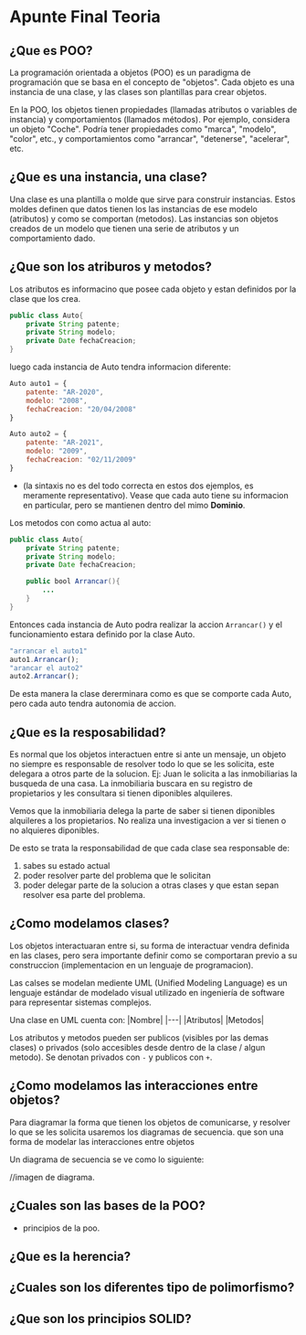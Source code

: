# Apunte Final Teoria

## ¿Que es POO?
La programación orientada a objetos (POO) es un paradigma de programación que se basa en el concepto de "objetos". Cada objeto es una instancia de una clase, y las clases son plantillas para crear objetos.

En la POO, los objetos tienen propiedades (llamadas atributos o variables de instancia) y comportamientos (llamados métodos). Por ejemplo, considera un objeto "Coche". Podría tener propiedades como "marca", "modelo", "color", etc., y comportamientos como "arrancar", "detenerse", "acelerar", etc.

## ¿Que es una instancia, una clase?
Una clase es una plantilla o molde que sirve para construir instancias. Estos moldes definen que datos tienen los las instancias de ese modelo (atributos) y como se comportan (metodos).
Las instancias son objetos creados de un modelo que tienen una serie de atributos y un comportamiento dado.

## ¿Que son los atriburos y metodos?
Los atributos es informacino que posee cada objeto y estan definidos por la clase que los crea.

```java
public class Auto{
    private String patente;
    private String modelo;
    private Date fechaCreacion;
}
```
luego cada instancia de Auto tendra informacion diferente:
```js
Auto auto1 = {
    patente: "AR-2020",
    modelo: "2008",
    fechaCreacion: "20/04/2008"
}

Auto auto2 = {
    patente: "AR-2021",
    modelo: "2009",
    fechaCreacion: "02/11/2009"
}
```
* (la sintaxis no es del todo correcta en estos dos ejemplos, es meramente representativo).
Vease que cada auto tiene su informacion en particular, pero se mantienen dentro del mimo **Dominio**.

Los metodos con como actua al auto:
```java
public class Auto{
    private String patente;
    private String modelo;
    private Date fechaCreacion;

    public bool Arrancar(){
        ...
    }
}
```

Entonces cada instancia de Auto podra realizar la accion `Arrancar()` y el funcionamiento estara definido por la clase Auto.
```js
"arrancar el auto1" 
auto1.Arrancar();
"arancar el auto2"
auto2.Arrancar();
```

De esta manera la clase dererminara como es que se comporte cada Auto, pero cada auto tendra autonomia de accion.

## ¿Que es la resposabilidad?
Es normal que los objetos interactuen entre si ante un mensaje, un objeto no siempre es responsable de resolver todo lo que se les solicita, este delegara a otros parte de la solucion.
Ej: Juan le solicita a las inmobiliarias la busqueda de una casa. La inmobiliaria buscara en su registro de propietarios y les consultara si tienen diponibles alquileres. 

Vemos que la inmobiliaria delega la parte de saber si tienen diponibles alquileres a los propietarios. No realiza una investigacion a ver si tienen o no alquieres diponibles.

De esto se trata la responsabilidad de que cada clase sea responsable de:
1. sabes su estado actual
2. poder resolver parte del problema que le solicitan
3. poder delegar parte de la solucion a otras clases y que estan sepan resolver esa parte del problema.

## ¿Como modelamos clases?
Los objetos interactuaran entre si, su forma de interactuar vendra definida en las clases, pero sera importante definir como se comportaran previo a su construccion (implementacion en un lenguaje de programacion).

Las calses se modelan mediente UML (Unified Modeling Language) es un lenguaje estándar de modelado visual utilizado en ingeniería de software para representar sistemas complejos. 

Una clase en UML cuenta con:
|Nombre|
|---|
|Atributos|
|Metodos|

Los atributos y metodos pueden ser publicos (visibles por las demas clases) o privados (solo accesibles desde dentro de la clase / algun metodo). Se denotan privados con `-` y publicos con `+`.

## ¿Como modelamos las interacciones entre objetos?
Para diagramar la forma que tienen los objetos de comunicarse, y resolver lo que se les solicita usaremos los diagramas de secuencia. que son una forma de modelar las interacciones entre objetos

Un diagrama de secuencia se ve como lo siguiente:

//imagen de diagrama.

## ¿Cuales son las bases de la POO?
- principios de la poo.

## ¿Que es la herencia?

## ¿Cuales son los diferentes tipo de polimorfismo?



## ¿Que son los principios SOLID?